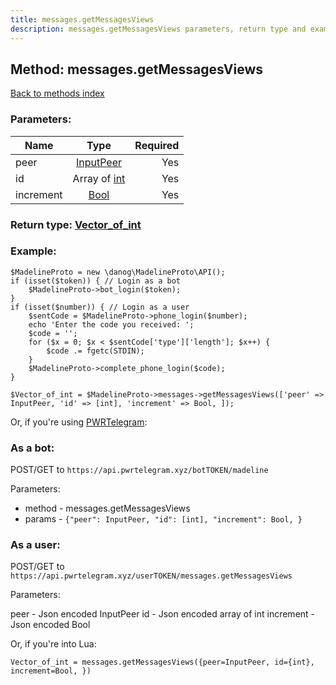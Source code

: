 ```yaml
---
title: messages.getMessagesViews
description: messages.getMessagesViews parameters, return type and example
---
```

## Method: messages.getMessagesViews  
[Back to methods index](index.md)


### Parameters:

| Name     |    Type       | Required |
|----------|:-------------:|---------:|
|peer|[InputPeer](../types/InputPeer.md) | Yes|
|id|Array of [int](../types/int.md) | Yes|
|increment|[Bool](../types/Bool.md) | Yes|


### Return type: [Vector\_of\_int](../types/int.md)

### Example:


```
$MadelineProto = new \danog\MadelineProto\API();
if (isset($token)) { // Login as a bot
    $MadelineProto->bot_login($token);
}
if (isset($number)) { // Login as a user
    $sentCode = $MadelineProto->phone_login($number);
    echo 'Enter the code you received: ';
    $code = '';
    for ($x = 0; $x < $sentCode['type']['length']; $x++) {
        $code .= fgetc(STDIN);
    }
    $MadelineProto->complete_phone_login($code);
}

$Vector_of_int = $MadelineProto->messages->getMessagesViews(['peer' => InputPeer, 'id' => [int], 'increment' => Bool, ]);
```

Or, if you're using [PWRTelegram](https://pwrtelegram.xyz):

### As a bot:

POST/GET to `https://api.pwrtelegram.xyz/botTOKEN/madeline`

Parameters:

* method - messages.getMessagesViews
* params - `{"peer": InputPeer, "id": [int], "increment": Bool, }`



### As a user:

POST/GET to `https://api.pwrtelegram.xyz/userTOKEN/messages.getMessagesViews`

Parameters:

peer - Json encoded InputPeer
id - Json encoded  array of int
increment - Json encoded Bool



Or, if you're into Lua:

```
Vector_of_int = messages.getMessagesViews({peer=InputPeer, id={int}, increment=Bool, })
```

